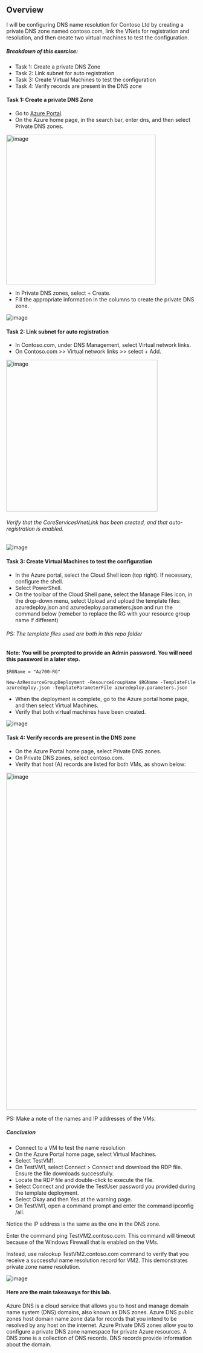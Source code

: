## Overview
I will be configuring DNS name resolution for Contoso Ltd by creating a private DNS zone named contoso.com, link the VNets for registration and resolution, and then create two virtual machines to test the configuration.

##### Breakdown of this exercise:

- Task 1: Create a private DNS Zone
- Task 2: Link subnet for auto registration
- Task 3: Create Virtual Machines to test the configuration
- Task 4: Verify records are present in the DNS zone

#### Task 1: Create a private DNS Zone
- Go to [Azure Portal](https://portal.azure.com).
- On the Azure home page, in the search bar, enter dns, and then select Private DNS zones.

<img width="395" alt="image" src="https://github.com/user-attachments/assets/eaa65299-cfb3-4ecb-b2dc-9ae1f32c80a3" />

- In Private DNS zones, select + Create.
- Fill the appropriate information in the columns to create the private DNS zone.

![image](https://github.com/user-attachments/assets/b2f53023-5c65-4153-803b-d979be7cda60)

#### Task 2: Link subnet for auto registration
- In Contoso.com, under DNS Management, select Virtual network links.
- On Contoso.com >> Virtual network links >> select + Add.

<img width="400" alt="image" src="https://github.com/user-attachments/assets/3d5b5b7b-e5c4-44f5-97aa-bbc056f0e11d" />

###### Verify that the CoreServicesVnetLink has been created, and that auto-registration is enabled.

![image](https://github.com/user-attachments/assets/70101b31-1a1a-4507-9ccb-b7d4e67f0acd)

#### Task 3: Create Virtual Machines to test the configuration

- In the Azure portal, select the Cloud Shell icon (top right). If necessary, configure the shell.
- Select PowerShell.
- On the toolbar of the Cloud Shell pane, select the Manage Files icon, in the drop-down menu, select Upload and upload the template files: azuredeploy.json and azuredeploy.parameters.json and run the command below (remeber to replace the RG with your resource group name if different)
  
###### PS: The template files used are both in this repo folder

#### Note: You will be prompted to provide an Admin password. You will need this password in a later step.

```
$RGName = "Az700-RG"
   
New-AzResourceGroupDeployment -ResourceGroupName $RGName -TemplateFile azuredeploy.json -TemplateParameterFile azuredeploy.parameters.json
```

- When the deployment is complete, go to the Azure portal home page, and then select Virtual Machines.
- Verify that both virtual machines have been created.

![image](https://github.com/user-attachments/assets/85d0221e-0f50-4936-a67a-b6058206a4ea)

#### Task 4: Verify records are present in the DNS zone

- On the Azure Portal home page, select Private DNS zones.
- On Private DNS zones, select contoso.com.
- Verify that host (A) records are listed for both VMs, as shown below:

<img width="890" alt="image" src="https://github.com/user-attachments/assets/f0de1961-c337-4c67-bc08-b6763eae93d0" />

PS: Make a note of the names and IP addresses of the VMs.

##### Conclusion
- Connect to a VM to test the name resolution
- On the Azure Portal home page, select Virtual Machines.
- Select TestVM1.
- On TestVM1, select Connect > Connect and download the RDP file. Ensure the file downloads successfully.
- Locate the RDP file and double-click to execute the file.
- Select Connect and provide the TestUser password you provided during the template deployment.
- Select Okay and then Yes at the warning page.
- On TestVM1, open a command prompt and enter the command ipconfig /all.

Notice the IP address is the same as the one in the DNS zone.

Enter the command ping TestVM2.contoso.com. This command will timeout because of the Windows Firewall that is enabled on the VMs.

Instead, use nslookup TestVM2.contoso.com command to verify that you receive a successful name resolution record for VM2. This demonstrates private zone name resolution.

![image](https://github.com/user-attachments/assets/a3183838-a9b4-43ff-8b82-7be8b44e75b2)


#### Here are the main takeaways for this lab.

Azure DNS is a cloud service that allows you to host and manage domain name system (DNS) domains, also known as DNS zones.
Azure DNS public zones host domain name zone data for records that you intend to be resolved by any host on the internet.
Azure Private DNS zones allow you to configure a private DNS zone namespace for private Azure resources.
A DNS zone is a collection of DNS records. DNS records provide information about the domain.
